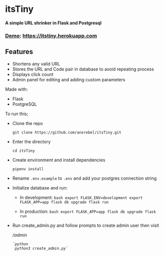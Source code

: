 # itsTiny

**A simple URL shrinker in Flask and Postgresql**

### [Demo](https://itstiny.herokuapp.com): https://itstiny.herokuapp.com

## Features

* Shortens any valid URL
* Stores the URL and Code pair in database to avoid repeating process
* Displays click count
* Admin panel for editing and adding custom parameters

Made with:

 - Flask
 - PostgreSQL

To run this;
 
  - Clone the repo
  
	`git clone https://github.com/anorebel/itsTiny.git`
 
  - Enter the directory
  
	  `cd itsTiny`
 
  - Create environment and install dependencies
  
	  `pipenv install`

  - Rename `.env.example` to `.env` and add your postgres connection string

  - Initialize database and run:
 	- In development:
	 	`bash
	 	 export FLASK_ENV=development
	 	 export FLASK_APP=app
	 	 flask db upgrade
	 	 flask run`
	 	
	 - In production:
	 	`bash
	 	 export FLASK_APP=app
	 	 flask db upgrade
	 	 flask run`

  - Run create_admin.py and follow prompts to create admin user then visit <address>/admin

  		`python
  		 python3 create_admin.py`
